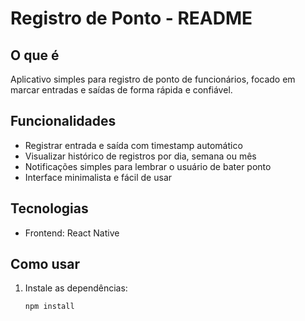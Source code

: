 # Registro de Ponto - README

## O que é  
Aplicativo simples para registro de ponto de funcionários, focado em marcar entradas e saídas de forma rápida e confiável.

## Funcionalidades  
- Registrar entrada e saída com timestamp automático  
- Visualizar histórico de registros por dia, semana ou mês  
- Notificações simples para lembrar o usuário de bater ponto  
- Interface minimalista e fácil de usar  

## Tecnologias  
- Frontend: React Native 


## Como usar  
1. Instale as dependências:  
   ```bash
   npm install
